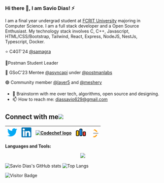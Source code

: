 ### Hi there 👋, I am Savio Dias! ⚡


I am a final year undergrad student at [FCRIT University](https://fcrit.ac.in/) majoring in Computer Science. I am a full stack developer and a Open Source Enthusiast. My technology stack involves C, C++, Javascript, HTML/CSS/Bootstrap, Tailwind, React, Express, NodeJS, NestJs, Typescript, Docker. 

⭐ C4GT'24 [@samagra](https://github.com/SamagraX-Stencil)

🚀Postman Student Leader

🔭 GSoC'23 Mentee [@asyncapi](https://github.com/asyncapi) under [@postmanlabs](https://github.com/postmanlabs) 

🟢 Community member [@layer5](https://github.com/layer5io) and [@meshery](https://github.com/meshery) 

- 💬 Brainstorm with me over tech, algorithms, open source and designing.
- 📫 How to reach me: diassavio629@gmail.com


## Connect with me<img src="https://github.com/TheDudeThatCode/TheDudeThatCode/blob/master/Assets/Handshake.gif" height="32px">

[<img src="https://github.com/Savio629/Savio629/blob/main/Assets/twitter.svg" alt="Twitter" height="32" target="_blank">](https://twitter.com/Savio_dias629) | [<img src="https://github.com/Savio629/Savio629/blob/main/Assets/Linkedin.svg" alt="LinkedIn logo" height="32" target="_blank">](https://www.linkedin.com/in/savio-dias-984b45198/) | [<img src="https://gitgud.io/uploads/-/system/group/avatar/12294/cc.png" alt="Codechef logo" height="32" target="_blank">](https://www.codechef.com/users/savio629) | [<img src="https://github.com/AP-XD/AP-XD/blob/main/Assets/codeforces.svg" alt="Codeforces logo" height="32" target="_blank">](https://codeforces.com/profile/savio629) | [<img src="https://github.com/AP-XD/AP-XD/blob/main/Assets/leet-code.svg" alt="Leetcode logo" height="32" target="_blank">](https://leetcode.com/Savio629/)
|:---:|:---:|:---:|:---:|:---:|

**Languages and Tools:** 
<p align="center">
  <a href="https://skillicons.dev">
    <img src="https://skillicons.dev/icons?i=cpp,c,html,css,js,react,tailwind,nodejs,vscode,git,github,figma" />
  </a>
</p>


![Savio Dias's GitHub stats](https://github-readme-stats-sigma-five.vercel.app/api?username=Savio629&theme=tokyonight&show_icons=true)
![Top Langs](https://github-readme-stats-sigma-five.vercel.app/api/top-langs/?username=Savio629&hide_progress=true)

![Visitor Badge](https://visitor-badge.laobi.icu/badge?page_id=Savio629.Savio629)
